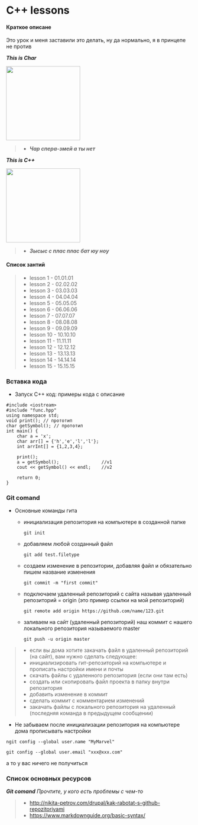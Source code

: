 # C++ lessons

#### Краткое описане
Это урок и меня заставили это делать, ну да нормально, я в принцепе не против

***This is Char***

<img src="https://vignette.wikia.nocookie.net/ninjago/images/0/07/%D0%96%D0%B5%D0%B7%D0%BB%D0%90%D1%84%D0%B8%D0%B3%D0%B5%D0%B7%D0%BB.jpg/revision/latest?cb=20190610091622&path-prefix=ru" width="200" height="200" />

> - ***Чар спера-змей а ты нет***

***This is C++***

<img src="https://cdn.tproger.ru/wp-content/uploads/2019/06/cpp-hidden-features-mini-880x308.jpg" width="200" height="200" />

> - ***Зысыс с плас плас бат юу ноу***

#### Список зантий
> - lesson 1 - 01.01.01
> - lesson 2 - 02.02.02
> - lesson 3 - 03.03.03
> - lesson 4 - 04.04.04
> - lesson 5 - 05.05.05
> - lesson 6 - 06.06.06
> - lesson 7 - 07.07.07
> - lesson 8 - 08.08.08
> - lesson 9 - 09.09.09
> - lesson 10 - 10.10.10
> - lesson 11 - 11.11.11
> - lesson 12 - 12.12.12
> - lesson 13 - 13.13.13
> - lesson 14 - 14.14.14
> - lesson 15 - 15.15.15

### Вставка кода

- Запуск C++ код: примеры кода с описание
```
#include <iostream>
#include "func.hpp"
using namespace std;
void print(); // прототип
char getSymbol(); // прототип
int main() {
    char a = 'x';
    char arr[] = {'h','e','l','l'};
    int arrInt[] = {1,2,3,4};

    print();
    a = getSymbol();                //v1
    cout << getSymbol() << endl;    //v2

    return 0;
}
```

### Git comand

- Основные команды гита 
  * инициализация репозитория на компьютере в созданной папке
    ```
    git init
    ```
  * добавляем любой созданный файл
    ```
    git add test.filetype
    ```
    
  * создаем изменение в репозитории, добавляя файл и обязательно пишем название изменения
    ```
    git commit -m "first commit"
    ```
    
  * подключаем удаленный репозиторий с сайта называя удаленный репозиторий = origin (это пример ссылки на мой репозиторий)
    ```
    git remote add origin https://github.com/name/123.git
    ```
    
  * заливаем на сайт (удаленный репозиторий) наш коммит с нашего локального репозитория называемого master
    ```
    git push -u origin master
    ```
    
> - если вы дома хотите закачать файл в удаленный репозиторий (на сайт), вам нужно сделать следующее:
> - инициализировать гит-репозиторий на компьютере и прописать настройки имени и почты
> - скачать файлы с удаленного репозитория (если они там есть)
> - создать или скопировать файл проекта в папку внутри репозитория
> - добавить изменение в коммит
> - сделать коммит с комментарием изменений
> - закачать файлы с локального репозитория на удаленный (последняя команда в предыдущем сообщении)

   * Не забываем после инициализации репозитория на компьютере дома прописывать настройки
   ```
   ngit config --global user.name "MyMarvel"
   ```
   
   ```
   git config --global user.email "xxx@xxx.com"
   ```
   а то у вас ничего не получиться

### Список основных ресурсов
***Git comand***
*Прочтите, у кого есть проблемы с чем-то*
> - http://nikita-petrov.com/drupal/kak-rabotat-s-github-repozitoriyami
> - https://www.markdownguide.org/basic-syntax/
